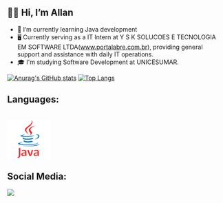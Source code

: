  ## 👋🏼 Hi, I’m Allan

- 🌱 I’m currently learning Java development
- 🖥️ Currently serving as a IT Intern at Y S K SOLUCOES E TECNOLOGIA EM SOFTWARE LTDA(www.portalabre.com.br), providing general support and assistance with daily IT operations.
- 🎓 I'm studying Software Development at UNICESUMAR.

[![Anurag's GitHub stats](https://github-readme-stats.vercel.app/api?username=allanp93&theme=highcontrast&show_icons=true)](https://github.com/anuraghazra/github-readme-stats)
[![Top Langs](https://github-readme-stats.vercel.app/api/top-langs/?username=allanp93&theme=highcontrast)](https://github.com/anuraghazra/github-readme-stats)

## Languages:
<div style="display: inline_block"><br>
  <img align="center" height="90" width="100" src="https://raw.githubusercontent.com/devicons/devicon/master/icons/java/java-original-wordmark.svg">
</div>
 
 ## Social Media: 

<div>
  <a href="https://instagram.com/allandmariaa" target="_blank"><img src="https://img.shields.io/badge/-Instagram-%23E4405F?style=for-the-badge&logo=instagram&logoColor=white" target="_blank"></a>
</div>
  
